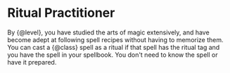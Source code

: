 # Ritual Practitioner
By {@level}, you have studied the arts of magic extensively, and have become adept at following spell recipes without having to memorize them.
You can cast a {@class} spell as a ritual if that spell has the ritual tag and you have the spell in your spellbook.
You don't need to know the spell or have it prepared.
